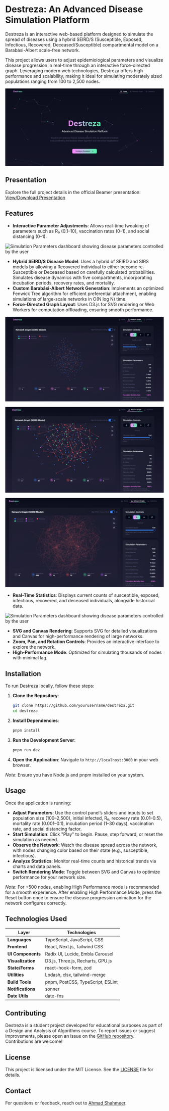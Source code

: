 # Destreza: An Advanced Disease Simulation Platform

Destreza is an interactive web-based platform designed to simulate the spread of diseases using a hybrid SEIRD/S (Susceptible, Exposed, Infectious, Recovered, Deceased/Susceptible) compartmental model on a Barabási-Albert scale-free network.

This project allows users to adjust epidemiological parameters and visualize disease progression in real-time through an interactive force-directed graph. Leveraging modern web technologies, Destreza offers high performance and scalability, making it ideal for simulating moderately sized populations ranging from 100 to 2,500 nodes.

![Landing page](screenshots/Destreza_LandingPage1.png)

## Presentation

Explore the full project details in the official Beamer presentation:  
[View/Download Presentation](docs/Destreza_Presentation.pdf)

## Features

- **Interactive Parameter Adjustments**: Allows real-time tweaking of parameters such as R₀ (0.1–10), vaccination rates (0–1), and social distancing (0–1).

![Simulation Parameters dashboard showing disease parameters controlled by the user](Destreza_SimulationParams.png)

- **Hybrid SEIRD/S Disease Model**: Uses a hybrid of SEIRD and SIRS models by allowing a Recovered individual to either become re-Susceptible or Deceased based on carefully calculated probabilities. Simulates disease dynamics with five compartments, incorporating incubation periods, recovery rates, and mortality.
- **Custom Barabási-Albert Network Generation**: Implements an optimized Fenwick Tree algorithm for efficient preferential attachment, enabling simulations of large-scale networks in O(N log N) time.
- **Force-Directed Graph Layout**: Uses D3.js for SVG rendering or Web Workers for computation offloading, ensuring smooth performance.

![Force-Directed Graph view of network](screenshots/Destreza_NetworkGraph1.png)

![Force-Directed Graph view of network](screenshots/Destreza_NetworkGraph4.png)

![Force-Directed Graph view of network](screenshots/Destreza_NetworkGraph3.png)

- **Real-Time Statistics**: Displays current counts of susceptible, exposed, infectious, recovered, and deceased individuals, alongside historical data.

![Simulation Parameters dashboard showing disease parameters controlled by the user](Destreza_Statistics.png)

- **SVG and Canvas Rendering**: Supports SVG for detailed visualizations and Canvas for high-performance rendering of large networks.
- **Zoom, Pan, and Rotation Controls**: Provides an interactive interface to explore the network.
- **High-Performance Mode**: Optimized for simulating thousands of nodes with minimal lag.

## Installation

To run Destreza locally, follow these steps:

1. **Clone the Repository**:
   ```bash
   git clone https://github.com/yourusername/destreza.git
   cd destreza
   ```

2. **Install Dependencies**:
   ```bash
   pnpm install
   ```

3. **Run the Development Server**:
   ```bash
   pnpm run dev
   ```

4. **Open the Application**:
   Navigate to `http://localhost:3000` in your web browser.

*Note*: Ensure you have Node.js and pnpm installed on your system.

## Usage

Once the application is running:

- **Adjust Parameters**: Use the control panel’s sliders and inputs to set population size (100–2,500), initial infected, R₀, recovery rate (0.01–0.5), mortality rate (0.001–0.1), incubation period (1–30 days), vaccination rate, and social distancing factor.
- **Start Simulation**: Click "Play" to begin. Pause, step forward, or reset the simulation as needed.
- **Observe the Network**: Watch the disease spread across the network, with nodes changing color based on their state (e.g., susceptible, infectious).
- **Analyze Statistics**: Monitor real-time counts and historical trends via charts and data panels.
- **Switch Rendering Mode**: Toggle between SVG and Canvas to optimize performance for your network size.

*Note*: For +500 nodes, enabling High Performance mode is recommended for a smooth experience. After enabling High Performance Mode, press the Reset button once to ensure the disease progression animation for the network configures correctly.

## Technologies Used

| **Layer**         | **Technologies**                  |
| ----------------- | --------------------------------- |
| **Languages**     | TypeScript, JavaScript, CSS       |
| **Frontend**      | React, Next.js, Tailwind CSS      |
| **UI Components** | Radix UI, Lucide, Embla Carousel  |
| **Visualization** | D3.js, Three.js, Recharts, GPU.js |
| **State/Forms**   | react-hook-form, zod              |
| **Utilities**     | Lodash, clsx, tailwind-merge      |
| **Build Tools**   | pnpm, PostCSS, TypeScript, ESLint |
| **Notifications** | sonner                            |
| **Date Utils**    | date-fns                          |

## Contributing

Destreza is a student project developed for educational purposes as part of a Design and Analysis of Algorithms course. To report issues or suggest improvements, please open an issue on the [GitHub repository](https://github.com/Sys-Omertosa/Destreza_Disease_Simulator). Contributions are welcome!

## License

This project is licensed under the MIT License. See the [LICENSE](LICENSE) file for details.

## Contact

For questions or feedback, reach out to [Ahmad Shahmeer](https://github.com/Sys-Omertosa).
